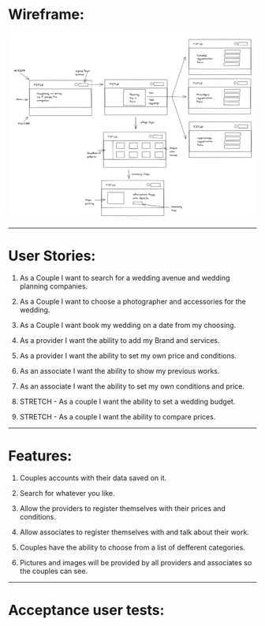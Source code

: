 
# Wireframe:

![img](Final_proje_Wireframe.png)

____

# User Stories: 

1. As a Couple I want to search for a wedding avenue and wedding planning companies.

2. As a Couple I want to choose a photographer and accessories for the wedding. 

3. As a Couple I want book my wedding on a date from my choosing.

4. As a provider I want the ability to add my Brand and services. 

5. As a provider I want the ability to set my own price and conditions. 

6. As an associate I want the ability to show my previous works. 

7. As an associate I want the ability to set my own conditions and price.


8. STRETCH - As a couple I want the ability to set a wedding budget. 

9. STRETCH - As a couple I want the ability to compare prices.

____

# Features: 

1. Couples accounts with their data saved on it. 

2. Search for whatever you like. 

3. Allow the providers to register themselves with their prices and conditions. 

4. Allow associates to register themselves with and talk about their work. 

5. Couples have the ability to choose from a list of defferent categories. 

6. Pictures and images will be provided by all providers and associates so the couples can see.

____


# Acceptance user tests: 













